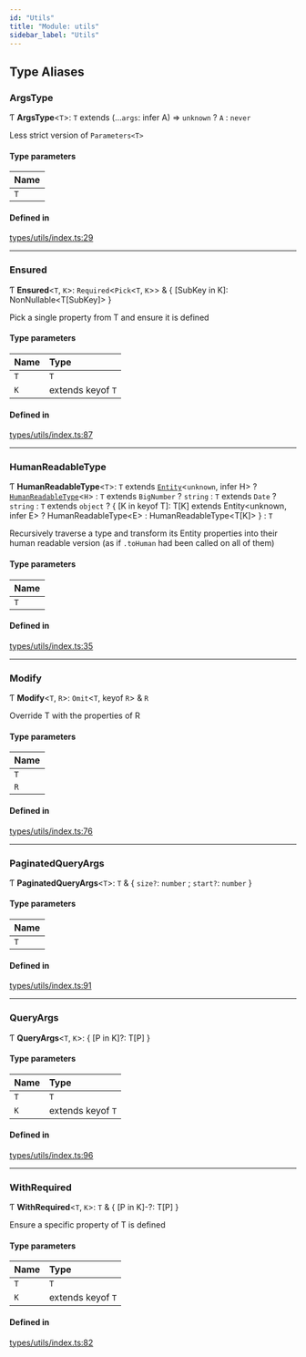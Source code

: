 ```yaml
---
id: "Utils"
title: "Module: utils"
sidebar_label: "Utils"
---
```


## Type Aliases

### ArgsType

Ƭ **ArgsType**\<`T`\>: `T` extends (...`args`: infer A) => `unknown` ? `A` : `never`

Less strict version of `Parameters<T>`

#### Type parameters

| Name |
| :------ |
| `T` |

#### Defined in

[types/utils/index.ts:29](https://github.com/PolymeshAssociation/polymesh-sdk/blob/49a0066c3/src/types/utils/index.ts#L29)

___

### Ensured

Ƭ **Ensured**\<`T`, `K`\>: `Required`\<`Pick`\<`T`, `K`\>\> & \{ [SubKey in K]: NonNullable\<T[SubKey]\> }

Pick a single property from T and ensure it is defined

#### Type parameters

| Name | Type |
| :------ | :------ |
| `T` | `T` |
| `K` | extends keyof `T` |

#### Defined in

[types/utils/index.ts:87](https://github.com/PolymeshAssociation/polymesh-sdk/blob/49a0066c3/src/types/utils/index.ts#L87)

___

### HumanReadableType

Ƭ **HumanReadableType**\<`T`\>: `T` extends [`Entity`](../../../classes/API/Entities/Entity/Entity.md)\<`unknown`, infer H\> ? [`HumanReadableType`](Utils.md#humanreadabletype)\<`H`\> : `T` extends `BigNumber` ? `string` : `T` extends `Date` ? `string` : `T` extends `object` ? \{ [K in keyof T]: T[K] extends Entity\<unknown, infer E\> ? HumanReadableType\<E\> : HumanReadableType\<T[K]\> } : `T`

Recursively traverse a type and transform its Entity properties into their
  human readable version (as if `.toHuman` had been called on all of them)

#### Type parameters

| Name |
| :------ |
| `T` |

#### Defined in

[types/utils/index.ts:35](https://github.com/PolymeshAssociation/polymesh-sdk/blob/49a0066c3/src/types/utils/index.ts#L35)

___

### Modify

Ƭ **Modify**\<`T`, `R`\>: `Omit`\<`T`, keyof `R`\> & `R`

Override T with the properties of R

#### Type parameters

| Name |
| :------ |
| `T` |
| `R` |

#### Defined in

[types/utils/index.ts:76](https://github.com/PolymeshAssociation/polymesh-sdk/blob/49a0066c3/src/types/utils/index.ts#L76)

___

### PaginatedQueryArgs

Ƭ **PaginatedQueryArgs**\<`T`\>: `T` & \{ `size?`: `number` ; `start?`: `number`  }

#### Type parameters

| Name |
| :------ |
| `T` |

#### Defined in

[types/utils/index.ts:91](https://github.com/PolymeshAssociation/polymesh-sdk/blob/49a0066c3/src/types/utils/index.ts#L91)

___

### QueryArgs

Ƭ **QueryArgs**\<`T`, `K`\>: \{ [P in K]?: T[P] }

#### Type parameters

| Name | Type |
| :------ | :------ |
| `T` | `T` |
| `K` | extends keyof `T` |

#### Defined in

[types/utils/index.ts:96](https://github.com/PolymeshAssociation/polymesh-sdk/blob/49a0066c3/src/types/utils/index.ts#L96)

___

### WithRequired

Ƭ **WithRequired**\<`T`, `K`\>: `T` & \{ [P in K]-?: T[P] }

Ensure a specific property of T is defined

#### Type parameters

| Name | Type |
| :------ | :------ |
| `T` | `T` |
| `K` | extends keyof `T` |

#### Defined in

[types/utils/index.ts:82](https://github.com/PolymeshAssociation/polymesh-sdk/blob/49a0066c3/src/types/utils/index.ts#L82)
